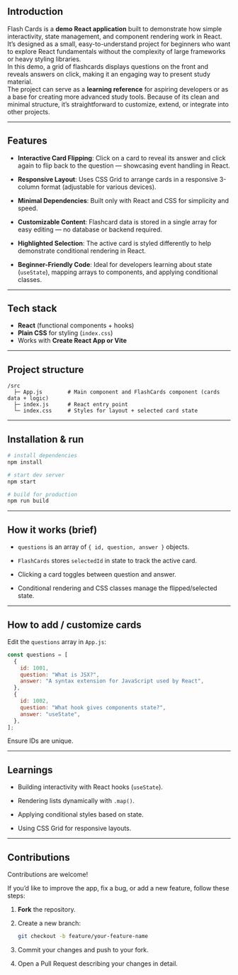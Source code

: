 ## Introduction

Flash Cards is a **demo React application** built to demonstrate how simple interactivity, state management, and component rendering work in React.  
It’s designed as a small, easy-to-understand project for beginners who want to explore React fundamentals without the complexity of large frameworks or heavy styling libraries.  
In this demo, a grid of flashcards displays questions on the front and reveals answers on click, making it an engaging way to present study material.  
The project can serve as a **learning reference** for aspiring developers or as a base for creating more advanced study tools. Because of its clean and minimal structure, it’s straightforward to customize, extend, or integrate into other projects.

---

## Features

- **Interactive Card Flipping**: Click on a card to reveal its answer and click again to flip back to the question — showcasing event handling in React.

- **Responsive Layout**: Uses CSS Grid to arrange cards in a responsive 3-column format (adjustable for various devices).

- **Minimal Dependencies**: Built only with React and CSS for simplicity and speed.

- **Customizable Content**: Flashcard data is stored in a single array for easy editing — no database or backend required.

- **Highlighted Selection**: The active card is styled differently to help demonstrate conditional rendering in React.

- **Beginner-Friendly Code**: Ideal for developers learning about state (`useState`), mapping arrays to components, and applying conditional classes.

---

## Tech stack

- **React** (functional components + hooks)
- **Plain CSS** for styling (`index.css`)
- Works with **Create React App or Vite**

---

## Project structure

```
/src
  ├─ App.js        # Main component and FlashCards component (cards data + logic)
  ├─ index.js      # React entry point
  └─ index.css     # Styles for layout + selected card state
```

---

## Installation & run

```bash
# install dependencies
npm install

# start dev server
npm start

# build for production
npm run build
```

---

## How it works (brief)

- `questions` is an array of `{ id, question, answer }` objects.

- `FlashCards` stores `selectedId` in state to track the active card.

- Clicking a card toggles between question and answer.

- Conditional rendering and CSS classes manage the flipped/selected state.

---

## How to add / customize cards

Edit the `questions` array in `App.js`:

```js
const questions = [
  {
    id: 1001,
    question: "What is JSX?",
    answer: "A syntax extension for JavaScript used by React",
  },
  {
    id: 1002,
    question: "What hook gives components state?",
    answer: "useState",
  },
];
```

Ensure IDs are unique.

---

## Learnings

- Building interactivity with React hooks (`useState`).

- Rendering lists dynamically with `.map()`.

- Applying conditional styles based on state.

- Using CSS Grid for responsive layouts.

---

## Contributions

Contributions are welcome!

If you’d like to improve the app, fix a bug, or add a new feature, follow these steps:

1. **Fork** the repository.

2. Create a new branch:
   ```bash
   git checkout -b feature/your-feature-name
   ```
3. Commit your changes and push to your fork.

4. Open a Pull Request describing your changes in detail.

